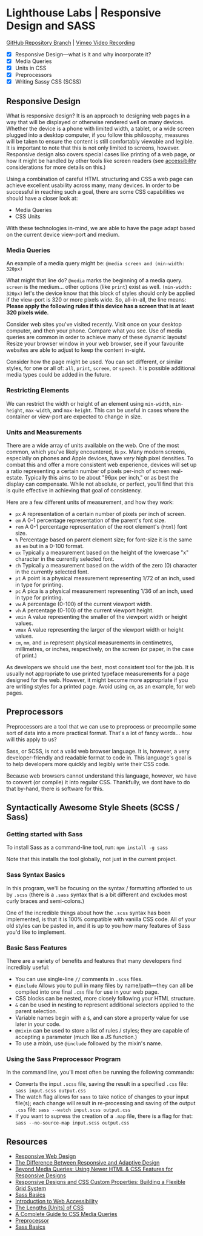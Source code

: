 # Lighthouse Labs | Responsive Design and SASS

[GitHub Repository Branch](https://github.com/WarrenUhrich/lighthouse-labs-responsive-design-and-sass/tree/2022.07.19-web-flex-day-16may2022) | [Vimeo Video Recording](https://vimeo.com/731502531/d89164a71b)

* [X] Responsive Design—what is it and why incorporate it?
* [X] Media Queries
* [X] Units in CSS
* [X] Preprocessors
* [X] Writing Sassy CSS (SCSS)

## Responsive Design

What is responsive design? It is an approach to designing web pages in a way that will be displayed or otherwise rendered well on many devices. Whether the device is a phone with limited width, a tablet, or a wide screen plugged into a desktop computer, if you follow this philosophy, measures will be taken to ensure the content is still comfortably viewable and legible. It is important to note that this is not only limited to screens, however. Responsive design also covers special cases like printing of a web page, or how it might be handled by other tools like screen readers (see [accessibility](https://www.w3.org/WAI/fundamentals/accessibility-intro/) considerations for more details on this.)

Using a combination of careful HTML structuring and CSS a web page can achieve excellent usability across many, many devices. In order to be successful in reaching such a goal, there are some CSS capabilities we should have a closer look at:

* Media Queries
* CSS Units

With these technologies in-mind, we are able to have the page adapt based on the current device view-port and medium.

### Media Queries

An example of a media query might be: `@media screen and (min-width: 320px)`

What might that line do? `@media` marks the beginning of a media query. `screen` is the medium... other options (like `print`) exist as well. `(min-width: 320px)` let's the device know that this block of styles should only be applied if the view-port is 320 or more pixels wide. So, all-in-all, the line means: **Please apply the following rules if this device has a screen that is at least 320 pixels wide.**

Consider web sites you've visited recently. Visit once on your desktop computer, and then your phone. Compare what you see. Use of media queries are common in order to achieve many of these dynamic layouts! Resize your browser window in your web browser, see if your favourite websites are able to adjust to keep the content in-sight.

Consider how the page might be used. You can set different, or similar styles, for one or all of: `all`, `print`, `screen`, or `speech`. It is possible additional media types could be added in the future.

### Restricting Elements

We can restrict the width or height of an element using `min-width`, `min-height`, `max-width`, and `max-height`. This can be useful in cases where the container or view-port are expected to change in size.

### Units and Measurements

There are a wide array of units available on the web. One of the most common, which you've likely encountered, is `px`. Many modern screens, especially on phones and Apple devices, have *very* high pixel densities. To combat this and offer a more consistent web experience, devices will set up a ratio representing a certain number of pixels per-inch of screen real-estate. Typically this aims to be about "96px per inch," or as best the display can compensate. While not absolute, or perfect, you'll find that this is quite effective in achieving that goal of consistency.

Here are a few different units of measurement, and how they work:

* `px` A representation of a certain number of pixels per inch of screen.
* `em` A 0-1 percentage representation of the parent's font size.
* `rem` A 0-1 percentage representation of the root element's (`html`) font size.
* `%` Percentage based on parent element size; for font-size it is the same as `em` but in a 0-100 format.
* `ex` Typically a measurement based on the height of the lowercase "x" character in the currently selected font.
* `ch` Typically a measurement based on the width of the zero (0) character in the currently selected font.
* `pt` A point is a physical measurement representing 1/72 of an inch, used in type for printing.
* `pc` A pica is a physical measurement representing 1/36 of an inch, used in type for printing.
* `vw` A percentage (0-100) of the current viewport width.
* `vh` A percentage (0-100) of the current viewport height.
* `vmin` A value representing the smaller of the viewport width or height values.
* `vmax` A value representing the larger of the viewport width or height values.
* `cm`, `mm`, and `in` represent physical measurements in centimetres, millimetres, or inches, respectively, on the screen (or paper, in the case of print.)

As developers we should use the best, most consistent tool for the job. It is usually not appropriate to use printed typeface measurements for a page designed for the web. However, it might become more appropriate if you are writing styles for a printed page. Avoid using `cm`, as an example, for web pages.

## Preprocessors

Preprocessors are a tool that we can use to preprocess or precompile some sort of data into a more practical format. That's a lot of fancy words... how will this apply to us?

Sass, or SCSS, is not a valid web browser language. It is, however, a very developer-friendly and readable format to code in. This language's goal is to help developers more quickly and legibly write their CSS code.

Because web browsers cannot understand this language, however, we have to convert (or compile) it into regular CSS. Thankfully, we dont have to do that by-hand, there is software for this.

## Syntactically Awesome Style Sheets (SCSS / Sass)

### Getting started with Sass

To install Sass as a command-line tool, run: `npm install -g sass`

Note that this installs the tool globally, not just in the current project.

### Sass Syntax Basics

In this program, we'll be focusing on the syntax / formatting afforded to us by `.scss` (there is a `.sass` syntax that is a bit different and excludes most curly braces and semi-colons.)

One of the incredible things about how the `.scss` syntax has been implemented, is that it is 100% compatible with vanilla CSS code. All of your old styles can be pasted in, and it is up to you how many features of Sass you'd like to implement.

### Basic Sass Features

There are a variety of benefits and features that many developers find incredibly useful:

* You can use single-line `//` comments in `.scss` files.
* `@include` Allows you to pull in many files by name/path—they can all be compiled into one final `.css` file for use in your web page.
* CSS blocks can be nested, more closely following your HTML structure.
* `&` can be used in nesting to represent additional selectors applied to the parent selection.
* Variable names begin with a `$`, and can store a property value for use later in your code.
* `@mixin` can be used to store a list of rules / styles; they are capable of accepting a parameter (much like a JS function.)
* To use a mixin, use `@include` followed by the mixin's name.

### Using the Sass Preprocessor Program

In the command line, you'll most often be running the following commands:

* Converts the input `.scss` file, saving the result in a specified `.css` file: `sass input.scss output.css`
* The watch flag allows for `sass` to take notice of changes to your input file(s); each change will result in re-processing and saving of the output `.css` file: `sass --watch input.scss output.css`
* If you want to supress the creation of a `.map` file, there is a flag for that: `sass --no-source-map input.scss output.css`

## Resources

* [Responsive Web Design](https://en.wikipedia.org/wiki/Responsive_web_design)
* [The Difference Between Responsive and Adaptive Design](https://css-tricks.com/the-difference-between-responsive-and-adaptive-design/)
* [Beyond Media Queries: Using Newer HTML & CSS Features for Responsive Designs](https://css-tricks.com/beyond-media-queries-using-newer-html-css-features-for-responsive-designs/)
* [Responsive Designs and CSS Custom Properties: Building a Flexible Grid System](https://css-tricks.com/responsive-designs-and-css-custom-properties-building-a-flexible-grid-system/)
* [Sass Basics](https://sass-lang.com/guide)
* [Introduction to Web Accessibility](https://www.w3.org/WAI/fundamentals/accessibility-intro/)
* [The Lengths [Units] of CSS](https://css-tricks.com/the-lengths-of-css/)
* [A Complete Guide to CSS Media Queries](https://css-tricks.com/a-complete-guide-to-css-media-queries/)
* [Preprocessor](https://en.wikipedia.org/wiki/Preprocessor)
* [Sass Basics](https://sass-lang.com/guide)
